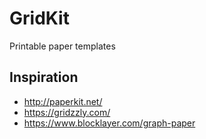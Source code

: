 # GridKit

Printable paper templates
 
## Inspiration

- http://paperkit.net/
- https://gridzzly.com/
- https://www.blocklayer.com/graph-paper
